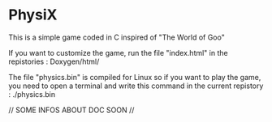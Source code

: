 # PhysiX
This is a simple game coded in C inspired of "The World of Goo"

If you want to customize the game, run the file "index.html" in the repistories : Doxygen/html/

The file "physics.bin" is compiled for Linux so if you want to play the game, you need to open a terminal and write this command in the current repistory : ./physics.bin

// SOME INFOS ABOUT DOC SOON //
